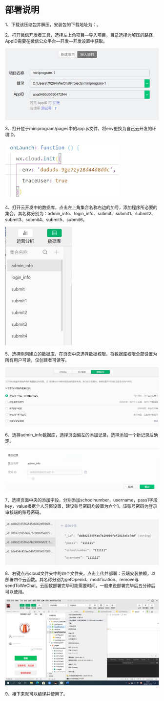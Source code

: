 # 部署说明

1、下载该压缩包并解压，安装包的下载地址为：。

2、打开微信开发者工具，选择左上角项目—导入项目，目录选择为解压的路径，AppID需要在微信公众平台—开发—开发设置中获取。

<img src="image/deploy/1.jpg" alt="1" style="zoom:80%;" />

3、打开位于miniprogram/pages中的app.js文件，将env更换为自己云开发的环境ID。

![2](image/deploy/2.jpg)

4、打开云开发中的数据库，点击左上角集合名称右边的加号，添加程序所必要的集合，其名称分别为：admin_info、login_info、submit、submit1、submit2、submit3、submit4、submit5、submit6。

<img src="image/deploy/3.jpg" alt="3" style="zoom:80%;" />

5、选择刚刚建立的数据库，在页面中央选择数据权限，将数据库权限全部设置为所有用户可读，仅创建者可读写。

<img src="image/deploy/4.jpg" alt="4" style="zoom:70%;" />

6、选择admin_info数据库，选择页面偏左的添加记录，选择添加一个新记录后确定。

<img src="image/deploy/5.jpg" alt="5" style="zoom:60%;" />

7、选择页面中央的添加字段，分别添加schoolnumber，username，pass1字段key，value根据个人习惯设置，建议账号密码均设置为六个1。该账号密码为登录审核端的账号密码。

<img src="image/deploy/6.jpg" alt="6" style="zoom:60%;" />

8、右键点击cloud文件夹中的四个文件夹，点击上传并部署：云端安装依赖，以部署四个云函数。其名称分别为getOpenid、modification、remove与sendToWeChat。云函数部署完毕可能需要时间，一般来说部署完毕后五分钟后可以使用。

![7](image/deploy/7.jpg)

9、接下来就可以编译并使用了。